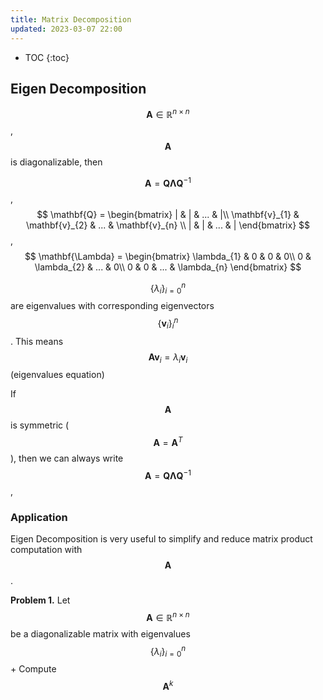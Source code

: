 ```yaml
---
title: Matrix Decomposition 
updated: 2023-03-07 22:00
---
```




* TOC
{:toc}

## Eigen Decomposition

$$ \mathbf{A} \in \mathbb{R}^{n \times n}$$, $$\mathbf{A}$$ is diagonalizable, then 

$$ \mathbf{A}= \mathbf{Q}\mathbf{\Lambda}\mathbf{Q}^{-1}$$, $$ \mathbf{Q} = \begin{bmatrix}
| & | & ...  & |\\
\mathbf{v}_{1} & \mathbf{v}_{2}  & ... & \mathbf{v}_{n}  \\ 
| & | & ... & |
\end{bmatrix} $$, $$ \mathbf{\Lambda} = \begin{bmatrix}
\lambda_{1} & 0 & 0  & 0\\
0 & \lambda_{2}  & ... & 0\\ 
0 & 0 & ... &  \lambda_{n}
\end{bmatrix} $$ 

$$ \{\lambda_{i}\}^{n}_{i=0} $$ are eigenvalues with corresponding eigenvectors $$\{\mathbf{v}_{i}\}^{n}_{i}$$. This means $$ \mathbf{A}\mathbf{v}_{i} = \lambda_{i}\mathbf{v}_{i} $$ (eigenvalues equation) 


If $$\mathbf{A}$$ is symmetric ($$\mathbf{A}=\mathbf{A}^{T}$$), then we can always write $$ \mathbf{A}= \mathbf{Q}\mathbf{\Lambda}\mathbf{Q}^{-1}$$, 

### Application
Eigen Decomposition is very useful to simplify and reduce matrix product computation with $$\mathbf{A}$$. 

**Problem 1.**  Let $$\mathbf{A} \in \mathbb{R}^{n \times n}$$ be a diagonalizable matrix with eigenvalues $$ \{\lambda_{i}\}^{n}_{i=0} $$ 
	+ Compute $$\mathbf{A}^{k}$$

